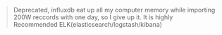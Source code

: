 > Deprecated, influxdb eat up all my computer memory while importing 200W reccords with one day, so I give up it.
It is highly Recommended ELK(elasticsearch/logstash/kibana)
